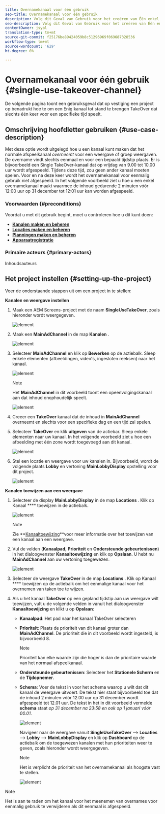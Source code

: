 ```yaml
---
title: Overnamekanaal voor één gebruik
seo-title: Overnamekanaal voor één gebruik
description: Volg dit Geval van Gebruik voor het creëren van Één enkel Gebruik neemOver Kanaal.
seo-description: Volg dit Geval van Gebruik voor het creëren van Één enkel Gebruik neemOver Kanaal.
contentOwner: jsyal
translation-type: tm+mt
source-git-commit: f25176be89424059b8c51296969f069687328536
workflow-type: tm+mt
source-wordcount: '629'
ht-degree: 0%

---
```



# Overnamekanaal voor één gebruik {#single-use-takeover-channel}

De volgende pagina toont een gebruiksgeval dat op vestiging een project op benadrukt hoe te om een Enig kanaal tot stand te brengen TakeOver dat slechts één keer voor een specifieke tijd speelt.


## Omschrijving hoofdletter gebruiken {#use-case-description}

Met deze optie wordt uitgelegd hoe u een kanaal kunt maken dat het normale afspeelkanaal *overneemt* voor een weergave of groep weergaven. De overname vindt slechts eenmaal en voor een bepaald tijdstip plaats.
Er is bijvoorbeeld een Single TakeOver-kanaal dat op vrijdag van 9.00 tot 10.00 uur wordt afgespeeld. Tijdens deze tijd, zou geen ander kanaal moeten spelen. Voor en na deze keer wordt het overnamekanaal voor eenmalig gebruik niet afgespeeld. In het volgende voorbeeld ziet u hoe u een enkel overnamekanaal maakt waarmee de inhoud gedurende 2 minuten vóór 12:00 uur op 31 december tot 12:01 uur kan worden afgespeeld.

### Voorwaarden {#preconditions}

Voordat u met dit gebruik begint, moet u controleren hoe u dit kunt doen:

* **[Kanalen maken en beheren](managing-channels.md)**
* **[Locaties maken en beheren](managing-locations.md)**
* **[Planningen maken en beheren](managing-schedules.md)**
* **[Apparaatregistratie](device-registration.md)**

### Primaire acteurs {#primary-actors}

Inhoudsauteurs

## Het project instellen {#setting-up-the-project}

Voer de onderstaande stappen uit om een project in te stellen:

**Kanalen en weergave instellen**

1. Maak een AEM Screens-project met de naam **SingleUseTakeOver**, zoals hieronder wordt weergegeven.

   ![element](assets/single-takeover1.png)

1. Maak een **MainAdChannel** in de map **Kanalen** .

   ![element](assets/single-takeover2.png)

1. Selecteer **MainAdChannel** en klik op **Bewerken** op de actiebalk. Sleep enkele elementen (afbeeldingen, video&#39;s, ingesloten reeksen) naar het kanaal.

   ![element](assets/single-takeover2.png)


   >[!NOTE]
   >Het **MainAdChannel** in dit voorbeeld toont een opeenvolgingskanaal aan dat inhoud onophoudelijk speelt.

   ![element](assets/single-takeover3.png)

1. Creeer een **TakeOver** kanaal dat de inhoud in **MainAdChannel** overneemt en slechts voor een specifieke dag en een tijd zal spelen.

1. Selecteer **TakeOver** en klik **uitgeven** van de actiebar. Sleep enkele elementen naar uw kanaal. In het volgende voorbeeld ziet u hoe een afbeelding met één zone wordt toegevoegd aan dit kanaal.

   ![element](assets/single-takeover4.png)

1. Stel een locatie en weergave voor uw kanalen in. Bijvoorbeeld, wordt de volgende plaats **Lobby** en vertoning **MainLobbyDisplay** opstelling voor dit project.

   ![element](assets/single-takeover5.png)

**Kanalen toewijzen aan een weergave**

1. Selecteer de display **MainLobbyDisplay** in de map **Locations** . Klik op Kanaal **** toewijzen in de actiebalk.

   ![element](assets/single-takeover6.png)

   >[!NOTE]
   >Zie **[Kanaaltoewijzing](channel-assignment.md)**voor meer informatie over het toewijzen van een kanaal aan een weergave.

1. Vul de velden (**Kanaalpad**, **Prioriteit** en **Ondersteunde gebeurtenissen**) in het dialoogvenster **Kanaaltoewijzing** en klik op **Opslaan**. U hebt nu **MainAdChannel** aan uw vertoning toegewezen.

   ![element](assets/single-takeover7.png)

1. Selecteer de weergave **TakeOver** in de map **Locations** . Klik op Kanaal **** toewijzen op de actiebalk om het eenmalige kanaal voor het overnemen van taken toe te wijzen.

1. Als u het kanaal **TakeOver** op een gepland tijdstip aan uw weergave wilt toewijzen, vult u de volgende velden in vanuit het dialoogvenster **Kanaaltoewijzing** en klikt u op **Opslaan**:

   * **Kanaalpad**: Het pad naar het kanaal TakeOver selecteren
   * **Prioriteit**: Plaats de prioriteit van dit kanaal groter dan **MainAdChannel**. De prioriteit die in dit voorbeeld wordt ingesteld, is bijvoorbeeld 8.
      >[!NOTE]
      >Prioriteit kan elke waarde zijn die hoger is dan de prioritaire waarde van het normaal afspeelkanaal.
   * **Ondersteunde gebeurtenissen**: Selecteer het **Stationele Scherm** en de **Tijdopnemer**.
   * **Schema**: Voer de tekst in voor het schema waarop u wilt dat dit kanaal de weergave uitvoert. De tekst hier staat bijvoorbeeld toe dat de inhoud 2 minuten vóór 12.00 uur op 31 december wordt afgespeeld tot 12.01 uur.
De tekst in het in dit voorbeeld vermelde **schema** staat *op 31 december na 23:58 en ook op 1 januari vóór 00.01*.

      ![element](assets/single-takeover8.png)

      Navigeer naar de weergave vanuit **SingleUseTakeOver** —> **Locaties** —> **Lobby** —> **MainLobbyDisplay** en klik op **Dashboard** op de actiebalk om de toegewezen kanalen met hun prioriteiten weer te geven, zoals hieronder wordt weergegeven.

      >[!NOTE]
      >Het is verplicht de prioriteit van het overnamekanaal als hoogste vast te stellen.

      ![element](assets/single-takeover9.png)

>[!NOTE]
>
>Het is aan te raden om het kanaal voor het meenemen van overnames voor eenmalig gebruik te verwijderen als dit eenmaal is afgespeeld.